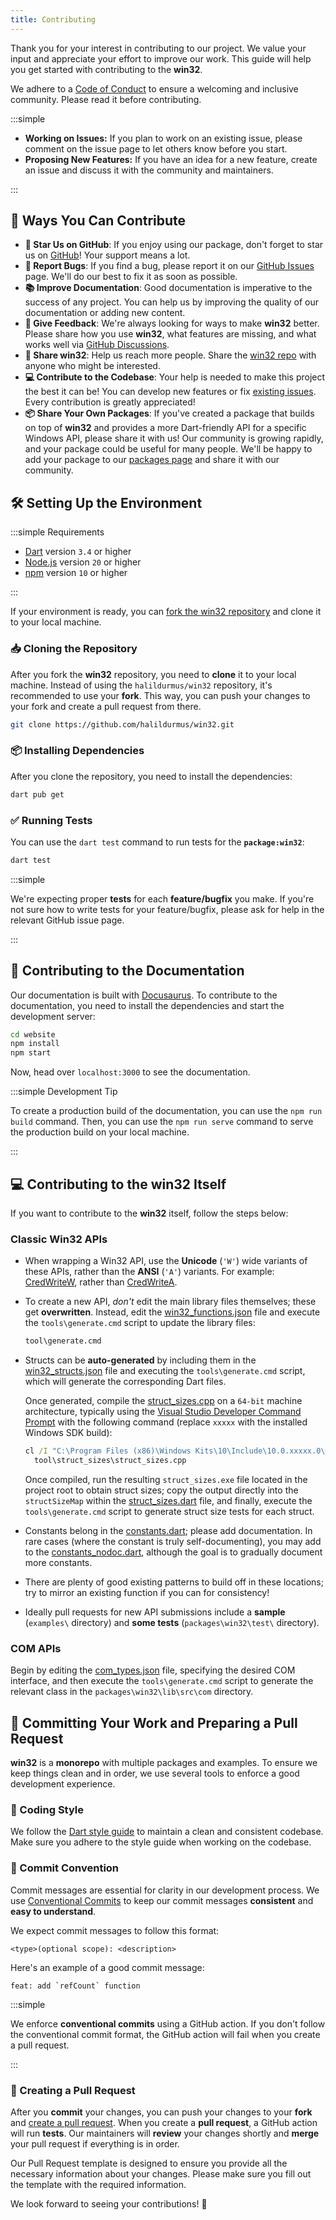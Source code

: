 ```yaml
---
title: Contributing
---
```


Thank you for your interest in contributing to our project. We value your input
and appreciate your effort to improve our work. This guide will help you get
started with contributing to the **win32**.

We adhere to a [Code of Conduct] to ensure a welcoming and inclusive community.
Please read it before contributing.

:::simple

- **Working on Issues:** If you plan to work on an existing issue, please
  comment on the issue page to let others know before you start.
- **Proposing New Features:** If you have an idea for a new feature, create an
  issue and discuss it with the community and maintainers.

:::

## 🙌 Ways You Can Contribute

- **🌟 Star Us on GitHub**: If you enjoy using our package, don't forget to star
  us on [GitHub]! Your support means a lot.
- **🐛 Report Bugs**: If you find a bug, please report it on our [GitHub Issues]
  page. We'll do our best to fix it as soon as possible.
- **📚 Improve Documentation**: Good documentation is imperative to the success
  of any project. You can help us by improving the quality of our documentation
  or adding new content.
- **📝 Give Feedback**: We're always looking for ways to make **win32** better.
  Please share how you use **win32**, what features are missing, and what works
  well via [GitHub Discussions].
- **📢 Share win32**: Help us reach more people. Share the [win32 repo][GitHub]
  with anyone who might be interested.
- **💻 Contribute to the Codebase**: Your help is needed to make this project
  the best it can be! You can develop new features or fix
  [existing issues][GitHub Issues]. Every contribution is greatly appreciated!
- **📦 Share Your Own Packages**: If you've created a package that builds on top
  of **win32** and provides a more Dart-friendly API for a specific Windows API,
  please share it with us! Our community is growing rapidly, and your package
  could be useful for many people. We'll be happy to add your package to our
  [packages page] and share it with our community.

## 🛠️ Setting Up the Environment

:::simple Requirements

- [Dart](https://dart.dev) version `3.4` or higher
- [Node.js](https://nodejs.org) version `20` or higher
- [npm](https://www.npmjs.com) version `10` or higher

:::

If your environment is ready, you can [fork the win32 repository] and clone it
to your local machine.

### 📥 Cloning the Repository

After you fork the **win32** repository, you need to **clone** it to your local
machine. Instead of using the `halildurmus/win32` repository, it's recommended
to use your **fork**. This way, you can push your changes to your fork and
create a pull request from there.

```sh title="Terminal"
git clone https://github.com/halildurmus/win32.git
```

### 📦 Installing Dependencies

After you clone the repository, you need to install the dependencies:

```sh title="Terminal"
dart pub get
```

### ✅ Running Tests

You can use the `dart test` command to run tests for the **`package:win32`**:

```sh title="Terminal"
dart test
```

:::simple

We're expecting proper **tests** for each **feature/bugfix** you make. If you're
not sure how to write tests for your feature/bugfix, please ask for help in the
relevant GitHub issue page.

:::

## 📝 Contributing to the Documentation

Our documentation is built with [Docusaurus]. To contribute to the
documentation, you need to install the dependencies and start the development
server:

```sh title="Terminal"
cd website
npm install
npm start
```

Now, head over `localhost:3000` to see the documentation.

:::simple Development Tip

To create a production build of the documentation, you can use the
`npm run build` command. Then, you can use the `npm run serve` command to serve
the production build on your local machine.

:::

## 💻 Contributing to the **win32** Itself

If you want to contribute to the **win32** itself, follow the steps below:

### Classic Win32 APIs

- When wrapping a Win32 API, use the **Unicode** (`'W'`) wide variants of these
  APIs, rather than the **ANSI** (`'A'`) variants. For example:
  [CredWriteW][credwritew_link], rather than [CredWriteA][credwritea_link].

- To create a new API, *don't* edit the main library files themselves; these get
  **overwritten**. Instead, edit the
  [win32_functions.json][win32_functions_json_link] file and execute the
  `tools\generate.cmd` script to update the library files:

  ```cmd title="Terminal"
  tool\generate.cmd
  ```

- Structs can be **auto-generated** by including them in the
  [win32_structs.json][win32_structs_json_link] file and executing the
  `tools\generate.cmd` script, which will generate the corresponding Dart files.

  Once generated, compile the [struct_sizes.cpp][struct_sizes_cpp_link] on a
  `64-bit` machine architecture, typically using the
  [Visual Studio Developer Command Prompt][command_prompt_link] with the
  following command (replace `xxxxx` with the installed Windows SDK build):

  ```cmd title="Terminal"
  cl /I "C:\Program Files (x86)\Windows Kits\10\Include\10.0.xxxxx.0\winrt" \
    tool\struct_sizes\struct_sizes.cpp
  ```

  Once compiled, run the resulting `struct_sizes.exe` file located in the
  project root to obtain struct sizes; copy the output directly into the
  `structSizeMap` within the [struct_sizes.dart][struct_sizes_dart_link] file,
  and finally, execute the `tools\generate.cmd` script to generate struct size
  tests for each struct.
- Constants belong in the [constants.dart][constants_dart_link]; please add
  documentation. In rare cases (where the constant is truly self-documenting),
  you may add to the [constants_nodoc.dart][constants_nodoc_dart_link], although
  the goal is to gradually document more constants.
- There are plenty of good existing patterns to build off in these locations;
  try to mirror an existing function if you can for consistency!
- Ideally pull requests for new API submissions include a **sample**
  (`examples\` directory) and **some tests** (`packages\win32\test\` directory).

### COM APIs

Begin by editing the [com_types.json][com_types_json_link] file, specifying the
desired COM interface, and then execute the `tools\generate.cmd` script to
generate the relevant class in the `packages\win32\lib\src\com` directory.

[command_prompt_link]: https://learn.microsoft.com/visualstudio/ide/reference/command-prompt-powershell
[com_types_json_link]: https://github.com/halildurmus/win32/tree/main/packages/generator/data/com_types.json
[constants_dart_link]: https://github.com/halildurmus/win32/tree/main/packages/win32/lib/src/constants.dart
[constants_nodoc_dart_link]: https://github.com/halildurmus/win32/tree/main/packages/win32/lib/src/constants_nodoc.dart
[credwritea_link]: https://learn.microsoft.com/windows/win32/api/wincred/nf-wincred-credwritea
[credwritew_link]: https://learn.microsoft.com/windows/win32/api/wincred/nf-wincred-credwritew
[struct_sizes_cpp_link]: https://github.com/halildurmus/win32/tree/main/tools/struct_sizes/struct_sizes.cpp
[struct_sizes_dart_link]: https://github.com/halildurmus/win32/tree/main/packages/generator/lib/src/model/struct_sizes.dart
[win32_functions_json_link]: https://github.com/halildurmus/win32/tree/main/packages/generator/data/win32_functions.json
[win32_structs_json_link]: https://github.com/halildurmus/win32/tree/main/packages/generator/data/win32_structs.json

## 🚀 Committing Your Work and Preparing a Pull Request

**win32** is a **monorepo** with multiple packages and examples. To ensure we
keep things clean and in order, we use several tools to enforce a good
development experience.

### 🎨 Coding Style

We follow the [Dart style guide] to maintain a clean and consistent codebase.
Make sure you adhere to the style guide when working on the codebase.

### 📜 Commit Convention

Commit messages are essential for clarity in our development process. We use
[Conventional Commits] to keep our commit messages **consistent** and **easy to
understand**.

We expect commit messages to follow this format:

```text
<type>(optional scope): <description>
```

Here's an example of a good commit message:

```text
feat: add `refCount` function
```

:::simple

<!-- We use the [dart_pre_commit] and [git_hooks] packages to enforce **conventional
commits**. If you don't follow the conventional commit format, you will see an
error message when you try to commit your changes, or a GitHub action will fail
when you create a pull request. -->

We enforce **conventional commits** using a GitHub action. If you don't follow
the conventional commit format, the GitHub action will fail when you create a
pull request.

:::

### 🔄 Creating a Pull Request

After you **commit** your changes, you can push your changes to your **fork**
and [create a pull request]. When you create a **pull request**, a GitHub action
will run **tests**. Our maintainers will **review** your changes shortly and
**merge** your pull request if everything is in order.

Our Pull Request template is designed to ensure you provide all the necessary
information about your changes. Please make sure you fill out the template with
the required information.

We look forward to seeing your contributions! 🎉

[Code of Conduct]: https://github.com/halildurmus/win32/blob/main/CODE_OF_CONDUCT.md
[Conventional Commits]: https://www.conventionalcommits.org/en/v1.0.0/
[create a pull request]: https://github.com/halildurmus/win32/compare
[dart_pre_commit]: https://pub.dev/packages/dart_pre_commit
[Dart style guide]: https://dart.dev/effective-dart/style
[Docusaurus]: https://docusaurus.io
[fork the win32 repository]: https://github.com/halildurmus/win32/fork
[git_hooks]: https://pub.dev/packages/git_hooks
[GitHub]: https://github.com/halildurmus/win32
[GitHub Discussions]: https://github.com/halildurmus/win32/discussions
[GitHub Issues]: https://github.com/halildurmus/win32/issues
[packages page]: https://win32.pub/packages
